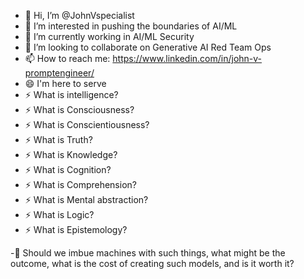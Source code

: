 - 👋 Hi, I’m @JohnVspecialist
- 👀 I’m interested in pushing the boundaries of AI/ML
- 🌱 I’m currently working in AI/ML Security
- 💞️ I’m looking to collaborate on Generative AI Red Team Ops
- 📫 How to reach me: https://www.linkedin.com/in/john-v-promptengineer/
- 😄 I'm here to serve
- ⚡ What is intelligence?
- ⚡ What is Consciousness?
- ⚡ What is Conscientiousness?
- ⚡ What is Truth?
- ⚡ What is Knowledge?
- ⚡ What is Cognition?
- ⚡ What is Comprehension?
- ⚡ What is Mental abstraction?
- ⚡ What is Logic?
- ⚡ What is Epistemology?

-👀 Should we imbue machines with such things, what might be the outcome, what is the cost of creating such models, and is it worth it?
